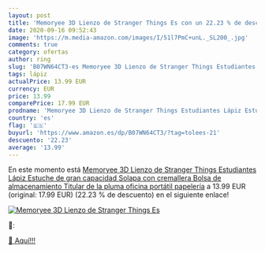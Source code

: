 ```yaml
---
layout: post
title: 'Memoryee 3D Lienzo de Stranger Things Es con un 22.23 % de descuento'
date: 2020-09-16 09:52:43
image: 'https://m.media-amazon.com/images/I/51l7PmC+unL._SL200_.jpg'
comments: true
category: ofertas
author: ring
slug: 'B07WN64CT3-es Memoryee 3D Lienzo de Stranger Things Estudiantes Lápiz...'
tags: lápiz
actualPrice: 13.99 EUR
currency: EUR
price: 13.99
comparePrice: 17.99 EUR
prodname: 'Memoryee 3D Lienzo de Stranger Things Estudiantes Lápiz Estuche de gran capacidad Solapa con cremallera Bolsa de almacenamiento Titular de la pluma oficina portátil papelería'
country: 'es'
flag: '🇪🇸'
buyurl: 'https://www.amazon.es/dp/B07WN64CT3/?tag=tolees-21'
descuento: '22.23'
average: '13.99'
---
```


En este momento está [Memoryee 3D Lienzo de Stranger Things Estudiantes Lápiz Estuche de gran capacidad Solapa con cremallera Bolsa de almacenamiento Titular de la pluma oficina portátil papelería](https://www.amazon.es/dp/B07WN64CT3/?tag=tolees-21) a 13.99 EUR (original: 17.99 EUR) (22.23 %  de descuento) en el siguiente enlace!

[![Memoryee 3D Lienzo de Stranger Things Es](https://m.media-amazon.com/images/I/51l7PmC+unL._SL200_.jpg)](https://www.amazon.es/dp/B07WN64CT3/?tag=tolees-21)

🔎:


[🛒 Aquí!!!](https://www.amazon.es/dp/B07WN64CT3/?tag=tolees-21)
